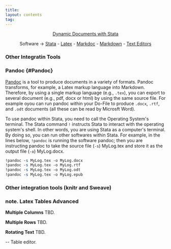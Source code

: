 ```yaml
---
title:
layout: contents
tag:
---
```


<a name="Contents"></a>
<p style="text-align: center;">
<a href="https://crenteriam.github.io/training/dynamic-documents/dynamicdocs-stata/">Dynamic Documents with Stata</a>
</p>
<p style="text-align: center;">
Software &rarr; <a href="https://crenteriam.github.io/training/stata/stata/">Stata</a> - <a href="https://crenteriam.github.io/training/latex/latex/">Latex</a> - <a href="https://crenteriam.github.io/training/dynamic-documents/software-markdoc/">Markdoc</a> - <a href="https://crenteriam.github.io/training/markdown/markdown/">Markdown</a> - <a href="https://crenteriam.github.io/training/dynamic-documents/software-texteditors/">Text Editors</a>
</p>

### Other Integratin Tools

### Pandoc {#Pandoc}

[Pandoc](https://pandoc.org/index.html) is a tool to produce documents in a variety of formats. Pandoc transforms, for example, a Latex markup language into Markdown. Therefore, by using a single markup language (e.g., `.tex`), you can export to several document (e.g., pdf, docx or html) by using the same source file. For example oyou can run pandoc within your Do-File to produce `.docx`, `.rtf`, and `.odt` documents (all these can be read by Microsft Word).

To use pandoc within Stata, you need to call the Operating System's terminal. The Stata command `!` instructs Stata to interact with the operating system's shell. In other words, you are using Stata as a computer's terminal. By doing so, you can run other softwares within Stata. For example, in the lines below, `!pandoc` is running the software pandoc; then you are instructing pandoc to take the source file (`-s`) MyLog.tex and store it as the output file (`-o`) MyLog.docx.

```stata
!pandoc -s MyLog.tex -o MyLog.docx
!pandoc -s MyLog.tex -o MyLog.rtf
!pandoc -s MyLog.tex -o MyLog.odt
!pandoc -s MyLog.tex -o MyLog.epub
```

### Other integration tools (knitr and Sweave)


### note. Latex Tables Advanced

**Multiple Columns** TBD.

**Multiple Rows** TBD.

**Rotating Text** TBD.

-- Table editor.
